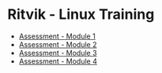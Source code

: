 # Ritvik - Linux Training

- [Assessment - Module 1](/Ritvik_Linux_Training_Module_1/)
- [Assessment - Module 2](/Ritvik_Linux_Training_Module_2/)
- [Assessment - Module 3](/Ritvik_Linux_Training_Module_3/)
- [Assessment - Module 4](/Ritvik_Linux_Training_Module_4/)